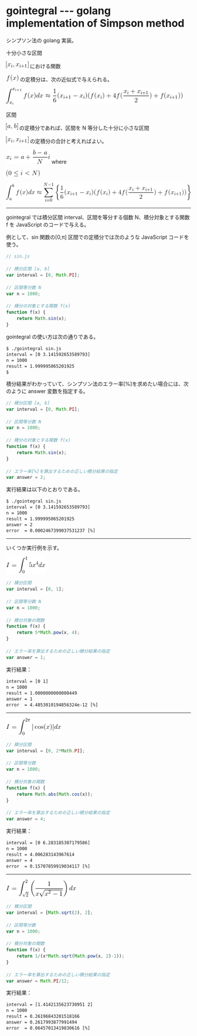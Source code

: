 # gointegral --- golang implementation of Simpson method

シンプソン法の golang 実装。

十分小さな区間 
<!--
![](https://latex.codecogs.com/gif.latex?[x_i,x_{i+1}])
-->
![](0.gif)
  における関数 
<!--
![](https://latex.codecogs.com/gif.latex?f(x))
-->
![](1.gif)
 の定積分は、次の近似式で与えられる。

<!--
![](https://latex.codecogs.com/gif.latex?\int_{x_i}^{x_{i&plus;1}}f(x)dx\approx\frac{1}{6}(x_{i&plus;1}-x_i)(f(x_i)&plus;4f(\frac{x_i&plus;x_{i&plus;1}}{2})&plus;f(x_{i&plus;1})))
-->
![](2.gif)

区間 
<!--
![](https://latex.codecogs.com/gif.latex?[a,b])
-->
![](3.gif)
 の定積分であれば、区間を N 等分した十分に小さな区間 
<!--
![](https://latex.codecogs.com/gif.latex?[x_i,x_{i+1}])
-->
![](4.gif)
 の定積分の合計と考えればよい。

<!--
![](https://latex.codecogs.com/gif.latex?x_i=a&plus;\frac{b-a}{N}i)
-->
![](5.gif)
 where 
<!--
![](https://latex.codecogs.com/gif.latex?(0\leq{i}<N))
-->
![](6.gif)

<!--
![](https://latex.codecogs.com/gif.latex?%5Cint_%7Ba%7D%5E%7Bb%7Df%28x%29dx%5Capprox%5Csum_%7Bi%3D0%7D%5E%7BN-1%7D%5Cleft%5C%7B%5Cfrac%7B1%7D%7B6%7D%28x_%7Bi&plus;1%7D-x_i%29%28f%28x_i%29&plus;4f%28%5Cfrac%7Bx_i&plus;x_%7Bi&plus;1%7D%7D%7B2%7D%29&plus;f%28x_%7Bi&plus;1%7D%29%29%5Cright%5C%7D)
-->
![](7.gif)

----

gointegral では積分区間 interval、区間を等分する個数 N、積分対象とする関数 f を JavaScript のコードで与える。

例として、sin 関数の[0,π] 区間での定積分では次のような JavaScript コードを使う。

```javascript
// sin.js

// 積分区間 [a, b]
var interval = [0, Math.PI];

// 区間等分数 N
var n = 1000;

// 積分の対象とする関数 f(x)
function f(x) {
    return Math.sin(x);
}
```

gointegral の使い方は次の通りである。 

```
$ ./gointegral sin.js
interval = [0 3.141592653589793]
n = 1000
result = 1.999995065201925
$ 
```

積分結果がわかっていて、シンプソン法のエラー率[%]を求めたい場合には、次のように answer 変数を指定する。

```javascript
// 積分区間 [a, b]
var interval = [0, Math.PI];

// 区間等分数 N
var n = 1000;

// 積分の対象とする関数 f(x)
function f(x) {
    return Math.sin(x);
}

// エラー率[%]を算出するための正しい積分結果の指定 
var answer = 2;
```

実行結果は以下のとおりである。

```
$ ./gointegral sin.js
interval = [0 3.141592653589793]
n = 1000
result = 1.999995065201925
answer = 2
error  = 0.0002467399037531237 [%]
```

----
いくつか実行例を示す。

<!--
![](https://latex.codecogs.com/gif.latex?I%3D%5Cint_%7B0%7D%5E%7B1%7D5x%5E4dx)
-->
![](8.gif)

```javascript
// 積分区間
var interval = [0, 1];

// 区間等分数 N
var n = 1000;

// 積分対象の関数
function f(x) {
    return 5*Math.pow(x, 4);
}

// エラー率を算出するための正しい積分結果の指定 
var answer = 1;
```

実行結果：

```
interval = [0 1]
n = 1000
result = 1.0000000000000449
answer = 1
error  = 4.4853010194856324e-12 [%]
```

----

<!--
![](https://latex.codecogs.com/gif.latex?I%3D%5Cint_%7B0%7D%5E%7B2%5Cpi%7D%7C%5Ccos%28x%29%7Cdx)
-->
![](9.gif)

```javascript
// 積分区間
var interval = [0, 2*Math.PI];

// 区間等分数
var n = 1000;

// 積分対象の関数
function f(x) {
    return Math.abs(Math.cos(x));
}

// エラー率を算出するための正しい積分結果の指定 
var answer = 4;
```

実行結果：

```
interval = [0 6.283185307179586]
n = 1000
result = 4.006283143967614
answer = 4
error  = 0.15707859919034117 [%]
```

----

<!--
![](https://latex.codecogs.com/gif.latex?I=\int_{\sqrt{2}}^2\left(\frac{1}{x\sqrt{x^2-1}}\right)dx)
-->
![](10.gif)

```javascript
// 積分区間
var interval = [Math.sqrt(2), 2];

// 区間等分数
var n = 1000;

// 積分対象の関数
function f(x) {
    return 1/(x*Math.sqrt(Math.pow(x, 2)-1));
}

// エラー率を算出するための正しい積分結果の指定 
var answer = Math.PI/12;
```

実行結果：

```
interval = [1.4142135623730951 2]
n = 1000
result = 0.26196843201518166
answer = 0.2617993877991494
error  = 0.06457013419830616 [%]
```

